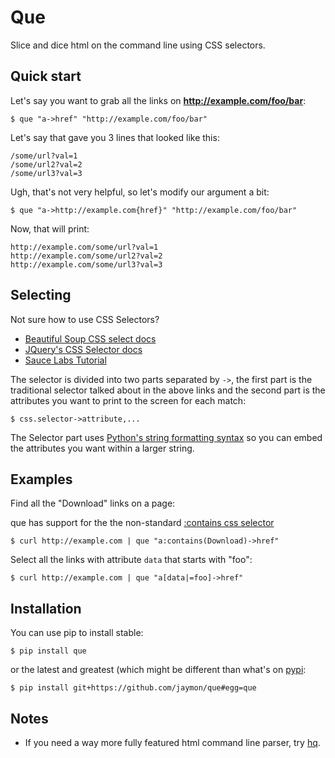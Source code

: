 # Que

Slice and dice html on the command line using CSS selectors.

## Quick start

Let's say you want to grab all the links on **http://example.com/foo/bar**:

    $ que "a->href" "http://example.com/foo/bar"

Let's say that gave you 3 lines that looked like this:

    /some/url?val=1
    /some/url2?val=2
    /some/url3?val=3

Ugh, that's not very helpful, so let's modify our argument a bit:

    $ que "a->http://example.com{href}" "http://example.com/foo/bar"

Now, that will print:

    http://example.com/some/url?val=1
    http://example.com/some/url2?val=2
    http://example.com/some/url3?val=3


## Selecting

Not sure how to use CSS Selectors?

* [Beautiful Soup CSS select docs](https://www.crummy.com/software/BeautifulSoup/bs4/doc/#searching-by-css-class)
* [JQuery's CSS Selector docs](http://api.jquery.com/category/selectors/)
* [Sauce Labs Tutorial](https://saucelabs.com/resources/articles/selenium-tips-css-selectors)

The selector is divided into two parts separated by `->`, the first part is the traditional selector talked about in the above links and the second part is the attributes you want to print to the screen for each match:

    $ css.selector->attribute,...

The Selector part uses [Python's string formatting syntax](https://docs.python.org/2/library/string.html#formatspec) so you can embed the attributes you want within a larger string.


## Examples

Find all the "Download" links on a page:

que has support for the the non-standard [:contains css selector](https://www.w3.org/TR/2001/CR-css3-selectors-20011113/#content-selectors)

    $ curl http://example.com | que "a:contains(Download)->href"


Select all the links with attribute `data` that starts with "foo":

    $ curl http://example.com | que "a[data|=foo]->href"


## Installation

You can use pip to install stable:

    $ pip install que

or the latest and greatest (which might be different than what's on [pypi](https://pypi.python.org/pypi/que):

    $ pip install git+https://github.com/jaymon/que#egg=que


## Notes

* If you need a way more fully featured html command line parser, try [hq](https://github.com/rbwinslow/hq).

